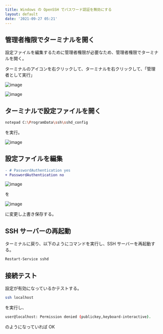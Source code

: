 ```yaml
---
title: Windows の OpenSSH でパスワード認証を無効にする
layout: default
date: '2021-09-27 05:21'
---
```


## 管理者権限でターミナルを開く
設定ファイルを編集するために管理者権限が必要なため、管理者権限でターミナルを開く。

ターミナルのアイコンを右クリックして、ターミナルを右クリックして、「管理者として実行」

![image](https://user-images.githubusercontent.com/39254183/134822852-3730bc9f-9f80-46c0-8615-c73b247bb3ce.png)

![image](https://user-images.githubusercontent.com/39254183/134822910-c52deecb-5dc0-465f-bf3c-e6bfb44e95b8.png)

## ターミナルで設定ファイルを開く

```sh
notepad C:\ProgramData\ssh\sshd_config
```

を実行。

![image](https://user-images.githubusercontent.com/39254183/134822970-80874872-efad-4977-abfa-3daa23bea918.png)


## 設定ファイルを編集

```diff
- # PasswordAuthentication yes
+ PasswordAuthentication no
```

![image](https://user-images.githubusercontent.com/39254183/134823025-3abbd4e5-10a5-4f93-a1ca-b88d09a03065.png)

を

![image](https://user-images.githubusercontent.com/39254183/134823053-4b9ff060-ded4-42ec-adad-36c5ac252954.png)

に変更し上書き保存する。

## SSH サーバーの再起動
ターミナルに戻り、以下のようにコマンドを実行し、SSH サーバーを再起動する。

```sh
Restart-Service sshd
```

## 接続テスト
設定が有効になっているかテストする。

```sh
ssh localhost
```

を実行し、

```sh
user@localhost: Permission denied (publickey,keyboard-interactive).
```

のようになっていれば OK

